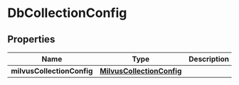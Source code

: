 

# DbCollectionConfig


## Properties

Name | Type | Description | Notes
------------ | ------------- | ------------- | -------------
**milvusCollectionConfig** | [**MilvusCollectionConfig**](MilvusCollectionConfig.md) |  |  [optional]



